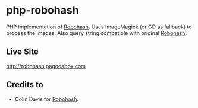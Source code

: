 php-robohash 
============

PHP implementation of [Robohash](https://github.com/e1ven/Robohash). Uses ImageMagick (or GD as fallback) to process the images. Also query string compatible with original  [Robohash](http://robohash.org).

## Live Site ##

http://robohash.pagodabox.com

## Credits to ##

- Colin Davis for [Robohash](http://robohash.org).
